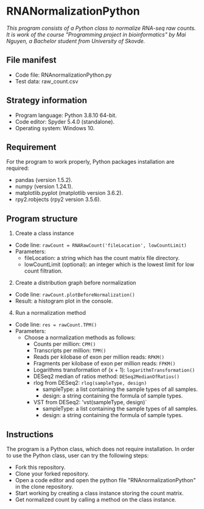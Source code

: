 # RNANormalizationPython

_This program consists of a Python class to normalize RNA-seq raw counts. It is work of the course "Programming project in bioinformatics" by Mai Nguyen, a Bachelor student from University of Skovde._ 

**File manifest**
---
* Code file: RNAnormalizationPython.py
* Test data: raw_count.csv

**Strategy information**
---
* Program language: Python 3.8.10 64-bit.
* Code editor: Spyder 5.4.0 (standalone).
* Operating system: Windows 10.

**Requirement**
---
For the program to work properly, Python packages installation are required:
* pandas (version 1.5.2).
* numpy (version 1.24.1).
* matplotlib.pyplot (matplotlib version 3.6.2).
* rpy2.robjects (rpy2 version 3.5.6).

**Program structure**
---
1. Create a class instance 
  * Code line: `rawCount = RNARawCount('fileLocation', lowCountLimit)`
  * Parameters:
    * fileLocation: a string which has the count matrix file directory.
    * lowCountLimit (optional): an integer which is the lowest limit for low count filtration. 
2. Create a distribution graph before normalization
  * Code line: `rawCount.plotBeforeNormalization()`
  * Result: a histogram plot in the console.
4. Run a normalization method
  * Code line: `res = rawCount.TPM()`
  * Parameters:
    * Choose a normalization methods as follows:
      * Counts per million: `CPM()`
      * Transcripts per million: `TPM()`
      * Reads per kilobase of exon per million reads: `RPKM()` 
      * Fragments per kilobase of exon per million reads: `FPKM()`
      * Logarithms transformation of (x + 1): `logarithmTransformation()`
      * DESeq2 median of ratios method: `DESeq2MedianOfRatios()`
      * rlog from DESeq2: `rlog(sampleType, design)`
        * sampleType: a list containing the sample types of all samples.
        * design: a string containing the formula of sample types.
      * VST from DESeq2: 'vst(sampleType, design)`  
        * sampleType: a list containing the sample types of all samples.
        * design: a string containing the formula of sample types.

**Instructions**
---
The program is a Python class, which does not require installation. In order to use the Python class, user can try the following steps:
* Fork this repository.
* Clone your forked repository.
* Open a code editor and open the python file "RNAnormalizationPython" in the clone repository.
* Start working by creating a class instance storing the count matrix.
* Get normalized count by calling a method on the class instance.

